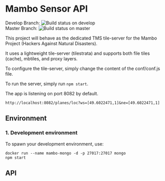 # Mambo Sensor API

Develop Branch: 
![Build status on develop](https://travis-ci.org/caribewave/mambo-sensor-api.svg?branch=develop)  
Master Branch:
![Build status on master](https://travis-ci.org/caribewave/mambo-sensor-api.svg?branch=master)

This project will behave as the dedicated TMS tile-server for the Mambo Project (Hackers Against Natural Disasters).

It uses a lightweight tile-server (tilestrata) and supports both file tiles (cache), mbtiles, and proxy layers.

To configure the tile-server, simply change the content of the conf/conf.js file.

To run the server, simply run ```npm start```.

The app is listening on port 8082 by default.

``http://localhost:8082/planes/loc?ws=[49.6022471,1]&ne=[49.6022471,1]``

## Environment

### 1. Development environment
To spawn your development environment, use:
```
docker run --name mambo-mongo -d -p 27017:27017 mongo
npm start
```

## API

